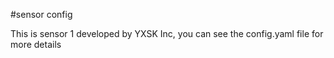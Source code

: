 #sensor config

This is sensor 1 developed by YXSK Inc, you can see the config.yaml file for more details





